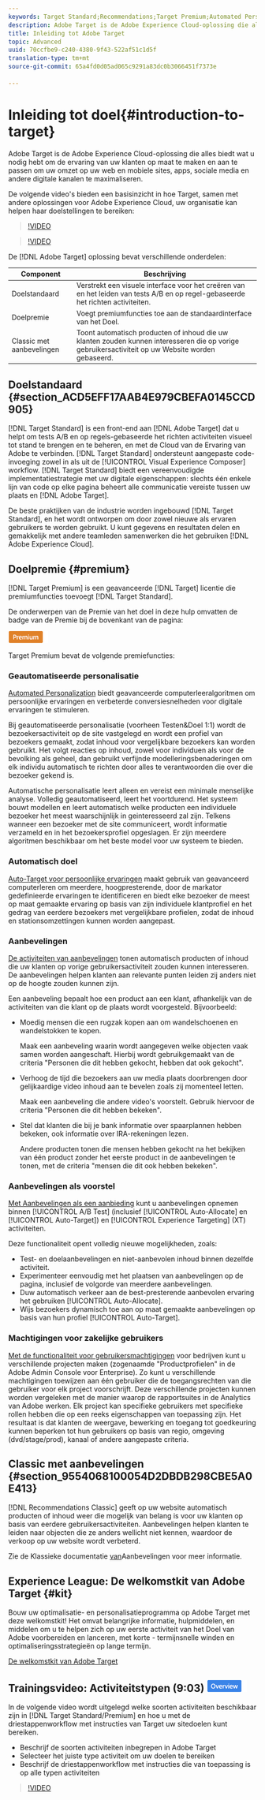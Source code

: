 ```yaml
---
keywords: Target Standard;Recommendations;Target Premium;Automated Personalization;auto-target;auto target;permissions;what is adobe target;
description: Adobe Target is de Adobe Experience Cloud-oplossing die alles biedt wat u nodig hebt om de ervaring van uw klanten op maat te maken en aan te passen om uw omzet op uw web en mobiele sites, apps, sociale media en andere digitale kanalen te maximaliseren.
title: Inleiding tot Adobe Target
topic: Advanced
uuid: 70ccfbe9-c240-4380-9f43-522af51c1d5f
translation-type: tm+mt
source-git-commit: 65a4fd0d05ad065c9291a83dc0b3066451f7373e

---
```



# Inleiding tot doel{#introduction-to-target}

Adobe Target is de Adobe Experience Cloud-oplossing die alles biedt wat u nodig hebt om de ervaring van uw klanten op maat te maken en aan te passen om uw omzet op uw web en mobiele sites, apps, sociale media en andere digitale kanalen te maximaliseren.

De volgende video&#39;s bieden een basisinzicht in hoe Target, samen met andere oplossingen voor Adobe Experience Cloud, uw organisatie kan helpen haar doelstellingen te bereiken:

>[!VIDEO](https://www.youtube.com/watch?v=O7fFTcV7toI)

>[!VIDEO](https://www.youtube.com/watch?v=qsgXjHdtgYE)

De [!DNL Adobe Target] oplossing bevat verschillende onderdelen:

| Component | Beschrijving |
|--- |--- |
| Doelstandaard | Verstrekt een visuele interface voor het creëren van en het leiden van tests A/B en op regel-gebaseerde het richten activiteiten. |
| Doelpremie | Voegt premiumfuncties toe aan de standaardinterface van het Doel. |
| Classic met aanbevelingen | Toont automatisch producten of inhoud die uw klanten zouden kunnen interesseren die op vorige gebruikersactiviteit op uw Website worden gebaseerd. |

## Doelstandaard {#section_ACD5EFF17AAB4E979CBEFA0145CCD905}

[!DNL Target Standard] is een front-end aan [!DNL Adobe Target] dat u helpt om tests A/B en op regels-gebaseerde het richten activiteiten visueel tot stand te brengen en te beheren, en met de Cloud van de Ervaring van Adobe te verbinden. [!DNL Target Standard] ondersteunt aangepaste code-invoeging zowel in als uit de [!UICONTROL Visual Experience Composer] workflow. [!DNL Target Standard] biedt een vereenvoudigde implementatiestrategie met uw digitale eigenschappen: slechts één enkele lijn van code op elke pagina beheert alle communicatie vereiste tussen uw plaats en [!DNL Adobe Target].

De beste praktijken van de industrie worden ingebouwd [!DNL Target Standard], en het wordt ontworpen om door zowel nieuwe als ervaren gebruikers te worden gebruikt. U kunt gegevens en resultaten delen en gemakkelijk met andere teamleden samenwerken die het gebruiken [!DNL Adobe Experience Cloud].

## Doelpremie {#premium}

[!DNL Target Premium] is een geavanceerde [!DNL Target] licentie die premiumfuncties toevoegt [!DNL Target Standard].

De onderwerpen van de Premie van het doel in deze hulp omvatten de badge van de Premie bij de bovenkant van de pagina:

![Premium badge](/help/assets/premium.png)

Target Premium bevat de volgende premiefuncties:

### Geautomatiseerde personalisatie

[Automated Personalization](../c-activities/t-automated-personalization/automated-personalization.md#task_8AAF837796D74CF893CA2F88BA1491C9) biedt geavanceerde computerleeralgoritmen om persoonlijke ervaringen en verbeterde conversiesnelheden voor digitale ervaringen te stimuleren.

Bij geautomatiseerde personalisatie (voorheen Testen&amp;Doel 1:1) wordt de bezoekersactiviteit op de site vastgelegd en wordt een profiel van bezoekers gemaakt, zodat inhoud voor vergelijkbare bezoekers kan worden gebruikt. Het volgt reacties op inhoud, zowel voor individuen als voor de bevolking als geheel, dan gebruikt verfijnde modelleringsbenaderingen om elk individu automatisch te richten door alles te verantwoorden die over die bezoeker gekend is.

Automatische personalisatie leert alleen en vereist een minimale menselijke analyse. Volledig geautomatiseerd, leert het voortdurend. Het systeem bouwt modellen en leert automatisch welke producten een individuele bezoeker het meest waarschijnlijk in geinteresseerd zal zijn. Telkens wanneer een bezoeker met de site communiceert, wordt informatie verzameld en in het bezoekersprofiel opgeslagen. Er zijn meerdere algoritmen beschikbaar om het beste model voor uw systeem te bieden.

### Automatisch doel

[Auto-Target voor persoonlijke ervaringen](../c-activities/auto-target-to-optimize.md#concept_67779E5B7F67427A97D7EA2A6FB919B3) maakt gebruik van geavanceerd computerleren om meerdere, hoogpresterende, door de markator gedefinieerde ervaringen te identificeren en biedt elke bezoeker de meest op maat gemaakte ervaring op basis van zijn individuele klantprofiel en het gedrag van eerdere bezoekers met vergelijkbare profielen, zodat de inhoud en stationsomzettingen kunnen worden aangepast.

### Aanbevelingen

[De activiteiten van aanbevelingen](../c-recommendations/recommendations.md#concept_7556C8A4543942F2A77B13A29339C0C0) tonen automatisch producten of inhoud die uw klanten op vorige gebruikersactiviteit zouden kunnen interesseren. De aanbevelingen helpen klanten aan relevante punten leiden zij anders niet op de hoogte zouden kunnen zijn.

Een aanbeveling bepaalt hoe een product aan een klant, afhankelijk van de activiteiten van die klant op de plaats wordt voorgesteld. Bijvoorbeeld:

* Moedig mensen die een rugzak kopen aan om wandelschoenen en wandelstokken te kopen.

   Maak een aanbeveling waarin wordt aangegeven welke objecten vaak samen worden aangeschaft. Hierbij wordt gebruikgemaakt van de criteria &quot;Personen die dit hebben gekocht, hebben dat ook gekocht&quot;.

* Verhoog de tijd die bezoekers aan uw media plaats doorbrengen door gelijkaardige video inhoud aan te bevelen zoals zij momenteel letten.

   Maak een aanbeveling die andere video&#39;s voorstelt. Gebruik hiervoor de criteria &quot;Personen die dit hebben bekeken&quot;.

* Stel dat klanten die bij je bank informatie over spaarplannen hebben bekeken, ook informatie over IRA-rekeningen lezen.

   Andere producten tonen die mensen hebben gekocht na het bekijken van één product zonder het eerste product in de aanbevelingen te tonen, met de criteria &quot;mensen die dit ook hebben bekeken&quot;.

### Aanbevelingen als voorstel

[Met Aanbevelingen als een aanbieding](/help/c-recommendations/recommendations-as-an-offer.md) kunt u aanbevelingen opnemen binnen [!UICONTROL A/B Test] (inclusief [!UICONTROL Auto-Allocate] en [!UICONTROL Auto-Target]) en [!UICONTROL Experience Targeting] (XT) activiteiten.

Deze functionaliteit opent volledig nieuwe mogelijkheden, zoals:

* Test- en doelaanbevelingen en niet-aanbevolen inhoud binnen dezelfde activiteit.
* Experimenteer eenvoudig met het plaatsen van aanbevelingen op de pagina, inclusief de volgorde van meerdere aanbevelingen.
* Duw automatisch verkeer aan de best-presterende aanbevolen ervaring het gebruiken [!UICONTROL Auto-Allocate].
* Wijs bezoekers dynamisch toe aan op maat gemaakte aanbevelingen op basis van hun profiel [!UICONTROL Auto-Target].

### Machtigingen voor zakelijke gebruikers

[Met de functionaliteit voor gebruikersmachtigingen](../administrating-target/c-user-management/property-channel/property-channel.md#concept_E396B16FA2024ADBA27BC056138F9838) voor bedrijven kunt u verschillende projecten maken (zogenaamde &quot;Productprofielen&quot; in de Adobe Admin Console voor Enterprise). Zo kunt u verschillende machtigingen toewijzen aan één gebruiker die de toegangsrechten van die gebruiker voor elk project voorschrijft. Deze verschillende projecten kunnen worden vergeleken met de manier waarop de rapportsuites in de Analytics van Adobe werken. Elk project kan specifieke gebruikers met specifieke rollen hebben die op een reeks eigenschappen van toepassing zijn. Het resultaat is dat klanten de weergave, bewerking en toegang tot goedkeuring kunnen beperken tot hun gebruikers op basis van regio, omgeving (dvd/stage/prod), kanaal of andere aangepaste criteria.

## Classic met aanbevelingen {#section_9554068100054D2DBDB298CBE5A0E413}

[!DNL Recommendations Classic] geeft op uw website automatisch producten of inhoud weer die mogelijk van belang is voor uw klanten op basis van eerdere gebruikersactiviteiten. Aanbevelingen helpen klanten te leiden naar objecten die ze anders wellicht niet kennen, waardoor de verkoop op uw website wordt verbeterd.

Zie de Klassieke documentatie [van](../assets/adobe-recommendations-classic.pdf)Aanbevelingen voor meer informatie.

## Experience League: De welkomstkit van Adobe Target {#kit}

Bouw uw optimalisatie- en personalisatieprogramma op Adobe Target met deze welkomstkit! Het omvat belangrijke informatie, hulpmiddelen, en middelen om u te helpen zich op uw eerste activiteit van het Doel van Adobe voorbereiden en lanceren, met korte - termijnsnelle winden en optimaliseringsstrategieën op lange termijn.

[De welkomstkit van Adobe Target](https://expleague.azureedge.net/pdf/Adobe-Target-Welcome-Kit.pdf)

## Trainingsvideo: Activiteitstypen (9:03) ![overzichtspagina](/help/assets/overview.png)

In de volgende video wordt uitgelegd welke soorten activiteiten beschikbaar zijn in [!DNL Target Standard/Premium] en hoe u met de driestappenworkflow met instructies van Target uw sitedoelen kunt bereiken.

* Beschrijf de soorten activiteiten inbegrepen in Adobe Target
* Selecteer het juiste type activiteit om uw doelen te bereiken
* Beschrijf de driestappenworkflow met instructies die van toepassing is op alle typen activiteiten

>[!VIDEO](https://video.tv.adobe.com/v/17386)
